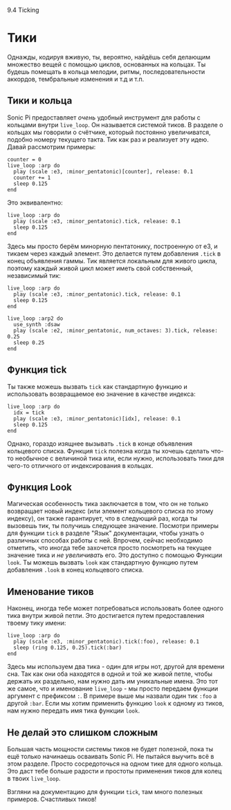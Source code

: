 9.4 Ticking

# Тики

Однажды, кодируя вживую, ты, вероятно, найдёшь себя делающим множество вещей с
помощью циклов, основанных на кольцах. Ты будешь помещать в кольца мелодии,
ритмы, последовательности аккордов, тембральные изменения и т.д и т.п.

## Тики и кольца

Sonic Pi предоставляет *очень* удобный инструмент для работы с кольцами внутри
`live_loop`. Он называется системой тиков. В разделе о кольцах мы говорили о
счётчике, который постоянно увеличиватся, подобно номеру текущего такта. Тик
как раз и реализует эту идею. Давай рассмотрим примеры:

```
counter = 0
live_loop :arp do
  play (scale :e3, :minor_pentatonic)[counter], release: 0.1
  counter += 1
  sleep 0.125
end
```

Это эквивалентно:

```
live_loop :arp do
  play (scale :e3, :minor_pentatonic).tick, release: 0.1
  sleep 0.125
end
```

Здесь мы просто берём минорную пентатонику, построенную от e3, и тикаем через
каждый элемент. Это делается путем добавления `.tick` в конец объявления гаммы.
Тик является локальным для живого цикла, поэтому каждый живой цикл может иметь
свой собственный, независимый тик:

```
live_loop :arp do
  play (scale :e3, :minor_pentatonic).tick, release: 0.1
  sleep 0.125
end

live_loop :arp2 do
  use_synth :dsaw
  play (scale :e2, :minor_pentatonic, num_octaves: 3).tick, release: 0.25
  sleep 0.25
end
```

## Функция tick

Ты также можешь вызвать `tick` как стандартную функцию и использовать
возвращаемое ею значение в качестве индекса:

```
live_loop :arp do
  idx = tick
  play (scale :e3, :minor_pentatonic)[idx], release: 0.1
  sleep 0.125
end
```

Однако, гораздо изящнее вызывать `.tick` в конце объявления кольцевого списка.
Функция `tick` полезна когда ты хочешь сделать что-то необычное с величиной
тика или, если нужно, использовать тики для чего-то отличного от индексирования
в кольцах.

## Функция Look

Магическая особенность тика заключается в том, что он  не только возвращает
новый индекс (или элемент кольцевого списка по этому индексу), он также
гарантирует, что в следующий раз, когда ты вызовешь тик, ты получишь следующее
значение. Посмотри примеры для функции `tick`  в разделе "Язык" документации,
чтобы узнать о различных способах работы с ней. Впрочем, сейчас необходимо
отметить, что иногда тебе захочется просто посмотреть на текущее значение тика
и *не увеличивать* его. Это доступно с помощью Функции `look`. Ты можешь
вызвать `look` как стандартную функцию путем добавления `.look` в конец
кольцевого списка.

## Именование тиков

Наконец, иногда тебе может потребоваться использовать более одного тика внутри
живой петли. Это достигается путем предоставления твоему тику имени:

```
live_loop :arp do
  play (scale :e3, :minor_pentatonic).tick(:foo), release: 0.1
  sleep (ring 0.125, 0.25).tick(:bar)
end
```

Здесь мы используем два тика - один для игры нот, другой для времени сна.
Так как они оба находятся в одной и той же живой петле, чтобы держать их
раздельно, нам нужно дать им уникальные имена. Это тот же самое, что и
именование `live_loop` - мы просто передаем функции аргумент с префиксом `:`.
В примере выше мы назвали один тик `:foo` а другой `:bar`. Если мы хотим
применить функцию `look` к одному из тиков, нам нужно передать имя тика
функции `look`.

## Не делай это слишком сложным

Большая часть мощности системы тиков не будет полезной, пока ты ещё только
начинаешь осваивать Sonic Pi. Не пытайся выучить всё в этом разделе. Просто
сосредоточься на одном тике для одного кольца. Это даст тебе больше радости и
простоты применения тиков для колец в твоих `live_loop`.

Взгляни на документацию для функции `tick`, там много полезных примеров.
Счастливых тиков!
